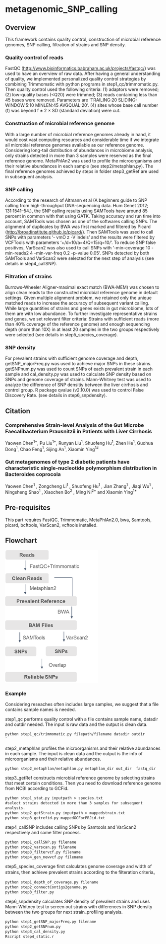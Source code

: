 # metagenomic_SNP_calling
## Overview
This framework contains quality control, construction of microbial reference genomes, SNP calling, filtration of strains and SNP density. 

### Quality control of reads

FastQC (http://www.bioinformatics.babraham.ac.uk/projects/fastqc/) was used to have an overview of raw data. After having a general understanding of quality, we implemented personalized quality control strategies by combining Trimmomatic with python programs in step1_qc/trimmomatic.py. Then quality control used the following criteria: (1) adaptors were removed; (2) low-quality bases (<Q20) were trimmed; (3) reads containing less than 45 bases were removed. Parameters are ‘TRAILING:20 SLIDING- WINDOW:5:10 MINLEN:45 AVGQUAL:20’. (4) sites whose base call number (f) was beyond f ± 2 × SD (standard deviation) were cut. 

### Construction of microbial reference genome

With a large number of microbial reference genomes already in hand, it would cost vast computing resources and considerable time if we integrate all microbial reference genomes available as our reference genome. Considering long-tail distribution of abundances in microbiome analysis, only strains detected in more than 3 samples were reserved as the final reference genome. MetaPhlAn2 was used to profile the microorganisms and their relative abundances in each sample (see step2/metaphlan.py). The final reference genomes achieved by steps in folder step3_getRef are used in subsequent analysis.

### SNP calling 
According to the research of Altmann et al (A beginners guide to SNP calling from high-throughput DNA-sequencing data. Hum Genet 2012; 131:1541–54.), the SNP calling results using SAMTools have around 85 percent in common with that using GATK. Taking accuracy and run time into account, SAMTools was chosen as one of the softwares calling SNPs. The alignment of duplicates by BWA was first marked and filtered by Picard (http://broadinstitute.github.io/picard/). Then SAMTools was used to call SNPs with parameters ‘- vmO z -V indels’ and the results were filtered by VCFTools with parameters ‘+/d=10/a=4/Q=15/q=10/’. To reduce SNP false positives, VarScan2 was also used to call SNPs with ‘-min-coverage 10 -min-reads2 4 -min-var-freq 0.2 -p-value 0.05’. SNPs detected by both SAMTools and VarScan2 were selected for the next step of analysis (see details in step4_callSNP).

### Filtration of strains
Burrows-Wheeler Aligner-maximal exact match (BWA-MEM) was chosen to align clean reads to the constructed microbial reference genome in default settings. Given multiple alignment problem, we retained only the unique matched reads to increase the accuracy of subsequent variant calling. While large quantities of strains and genes exists in gut microbiome, lots of them are with low abundance. To further investigate representative strains and genes, we set relevant filter criteria: Strains with sufficient reads (more than 40% coverage of the reference genome) and enough sequencing depth (more than 10X) in at least 20 samples in the two groups respectively were selected (see details in step5_species_coverage). 

### SNP density
For prevalent strains with sufficient genome coverage and depth, getSNP_majorFreq.py was used to achieve major SNPs in these strains. getSNPnum.py was used to count SNPs of each prevalent strain in each sample and cal_density.py was used to calculate SNP density based on SNPs and genome coverage of strains. Mann-Whitney test was used to analyze the difference of SNP densitiy between the liver cirrhosis and control group. R package qvalue (v2.10.0) was used to control False Discovery Rate.  (see details in step6_snpdensity).

## Citation

### Comprehensive Strain-level Analysis of the Gut Microbe Faecalibacterium Prausnitzii in Patients with Liver Cirrhosis

Yaowen Chen<sup>1*</sup>, Pu Liu<sup>1*</sup>, Runyan Liu<sup>1</sup>, Shuofeng Hu<sup>1</sup>, Zhen He<sup>1</sup>, Guohua Dong<sup>1</sup>, Chao Feng<sup>1</sup>, Sijing An<sup>1</sup>, Xiaomin Ying<sup>1#</sup>

### Gut metagenomes of type 2 diabetic patients have characteristic single-nucleotide polymorphism distribution in Bacteroides coprocola

Yaowen Chen<sup>1</sup> , Zongcheng Li<sup>1</sup> , Shuofeng Hu<sup>1</sup> , Jian Zhang<sup>1</sup> , Jiaqi Wu<sup>1</sup> , Ningsheng Shao<sup>1</sup> , Xiaochen Bo<sup>2</sup> , Ming Ni<sup>2*</sup> and Xiaomin Ying<sup>1*</sup>

## Pre-requisites
This part requires FastQC, Trimmomatic, MetaPhlAn2.0, bwa, Samtools, picard, bcftools, VarScan2, vcftools installed. 

## Flowchart
<img src="flowchart.png" width = "300" height = "429" alt="" align=center />

### Example

Considering reseaches often includes large samples, we suggest that a file contains sample names is needed.

step1_qc performs quality control with a file contains sample name, datadir and outdir needed. The input is raw data and the output is clean data.

    python step1_qc/trimmomatic.py filepath/filename datadir outdir                             `

step2_metaphlan profiles the microorganisms and their relative abundances in each sample. The input is clean data and the output is the info of microorganisms and their relative abundances. 

    python step2_metaphlan/metaphlan.py metaphlan_dir out_dir  fastq_dir 

step3_getRef constructs microbial reference genome by selecting strains that meet certain conditions. Then you need to download reference genome from NCBI according to GCFid.  

    python step1_stat.py inputpath > species.txt  
    #select strains detected in more than 3 samples for subsequent analysis.  
    python step2_getStrain.py inputpath > mappedstrain.txt   
    python step3_getrefid.py mappedGCForPRJid.txt   
    
step4_callSNP includes calling SNPs by Samtools and VarScan2 respectively and some filter process.

    python step1_callSNP.py filename
    python step2_varscan.py filename
    python step3_filtervcf.py filename
    python step4_gen_newvcf.py filename

step5_species_coverage first calculates genome coverage and width of strains, then achieve prevalent strains according to the filteration criteria。

    python step1_depth_of_coverage.py filename
    python step2_connectContigs2genome.py 
    python step3_filter.py
    
step6_snpdensity calculates SNP density of prevalent strains and uses Mann-Whitney test to screen out strains with differences in SNP density between the two groups for next strain_profiling analysis.

    python step1_getSNP_majorFreq.py filename
    python step2_getSNPnum.py 
    python step3_cal_density.py
    Rscript step4_static.r
